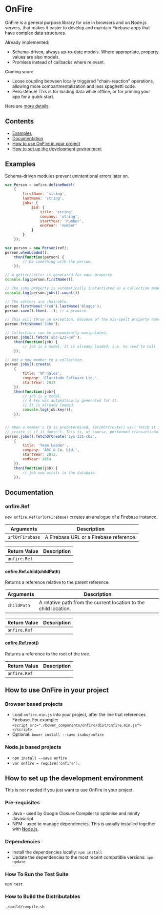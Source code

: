 # OnFire
OnFire is a general purpose library for use in browsers and on Node.js servers, that makes it easier
to develop and maintain Firebase apps that have complex data structures.

Already implemented:
* Schema-driven, always up-to-date models. Where appropriate, property values are also models.
* Promises instead of callbacks where relevant.

Coming soon:
* Loose coupling between locally triggered "chain-reaction" operations, allowing more
  compartmentalization and less spaghetti code.
* Persistence! This is for loading data while offline, or for priming your app for a quick start.

Here are [more details](https://github.com/isabo/onfire/wiki/OnFire-Goals-&-Requirements).

## Contents
* [Examples](#examples)
* [Documentation](#documentation)
* [How to use OnFire in your project](#how-to-use-onfire-in-your-project)
* [How to set up the development environment](#how-to-set-up-the-development-environment)

## Examples
Schema-driven modules prevent unintentional errors later on.
```js
var Person = onfire.defineModel(
    {
        firstName: 'string',
        lastName: 'string',
        jobs: {
            $id: {
                title: 'string',
                company: 'string',
                startYear: 'number',
                endYear: 'number'
            }
        }
    });

var person = new Person(ref);
person.whenLoaded().
    then(function(person) {
        // Do something with the person.
    });

// A getter/setter is generated for each property.
console.log(person.firstName());

// The jobs property is automatically instantiated as a collection model.
console.log(person.jobs().count())

// The setters are chainable.
person.firstName('Fred').lastName('Bloggs');
person.save().then(...); // a promise.

// This will throw an exception, because of the mis-spelt property name.
person.frtisName('John');

// Collections can be conveniently manipulated.
person.jobs().fetch('abc-123-def').
    then(function(job) {
        // job is a model. It is already loaded, i.e. no need to call .whenLoaded().
    });

// Add a new member to a collection.
person.jobs().create(
    {
        title: 'VP Sales',
        company: 'Claritude Software Ltd.',
        startYear: 2014
    }).
    then(function(job){
        // job is a model.
        // A key was automatically generated for it.
        // It is already loaded.
        console.log(job.key());
    });


// When a member's ID is predetermined, fetchOrCreate() will fetch it if it already exists, and
// create it if it doesn't. This is, of course, performed transactionally.
person.jobs().fetchOrCreate('zyx-321-cba',
    {
        title: 'Team Leader',
        company: 'ABC & Co. Ltd.',
        startYear: 2013,
        endYear: 2014
    }).
    then(function(job) {
        // job now exists in the database.
    });
```

## Documentation
### onfire.Ref
`new onfire.Ref(urlOrFirebase)` creates an analogue of a Firebase instance.

Arguments | Description
----------|------------
`urlOrFirebase`| A Firebase URL or a Firebase reference.

Return Value | Description
-------------|------------
`onfire.Ref` |

#### onfire.Ref.child(childPath)
Returns a reference relative to the parent reference.

Arguments | Description
----------|------------
`childPath`| A relative path from the current location to the child location.

Return Value | Description
-------------|------------
`onfire.Ref` |

#### onfire.Ref.root()
Returns a reference to the root of the tree.

Return Value | Description
-------------|------------
`onfire.Ref` |




## How to use OnFire in your project
### Browser based projects
* Load `onfire.min.js` into your project, after the line that references Firebase. For example:  
  `<script src="./bower_components/onfire/dist/onfire.min.js"></script>`
* Optional: `bower install --save isabo/onfire`

### Node.js based projects
* `npm install --save onfire`
* `var onfire = require('onfire');`

## How to set up the development environment
This is not needed if you just want to use OnFire in your project.

### Pre-requisites
* Java - used by Google Closure Compiler to optimise and minify Javascript.
* NPM - used to manage dependencies. This is usually installed together with
  [Node.js](https://nodejs.org/).

### Dependencies
* Install the dependencies locally: `npm install`
* Update the dependencies to the most recent compatible versions: `npm update`

### How To Run the Test Suite
`npm test`

### How to Build the Distributables
`./build/compile.sh`

